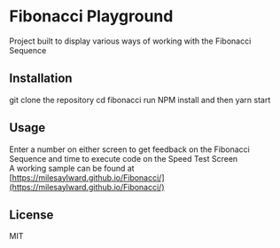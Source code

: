 # Fibonacci Playground

Project built to display various ways of working with the Fibonacci Sequence

## Installation

git clone the repository cd fibonacci run NPM install and then yarn start

## Usage

Enter a number on either screen to get feedback on the Fibonacci Sequence and time to execute code on the Speed Test Screen  
A working sample can be found at [https://milesaylward.github.io/Fibonacci/](https://milesaylward.github.io/Fibonacci/)

## License

MIT
